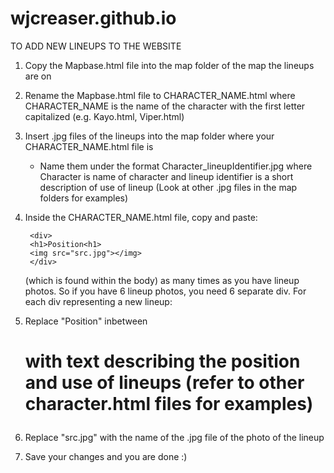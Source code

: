 # wjcreaser.github.io

TO ADD NEW LINEUPS TO THE WEBSITE

1. Copy the Mapbase.html file into the map folder of the map the lineups are on
2. Rename the Mapbase.html file to CHARACTER_NAME.html where CHARACTER_NAME is the name of the character with the first letter capitalized (e.g. Kayo.html, Viper.html)
3. Insert .jpg files of the lineups into the map folder where your CHARACTER_NAME.html file is
    - Name them under the format Character_lineupIdentifier.jpg where Character is name of character and lineup identifier is a short description of use of lineup
    (Look at other .jpg files in the map folders for examples)
4. Inside the CHARACTER_NAME.html file, copy and paste:

		<div>
		<h1>Position<h1>
		<img src="src.jpg"></img>
		</div>
	
   (which is found within the body) as many times as you have lineup photos. So if you have 6 lineup photos, you need 6 separate div.
For each div representing a new lineup:
  5. Replace "Position" inbetween <h1> with text describing the position and use of lineups (refer to other character.html files for examples)
  6. Replace "src.jpg" with the name of the .jpg file of the photo of the lineup
7. Save your changes and you are done :)
